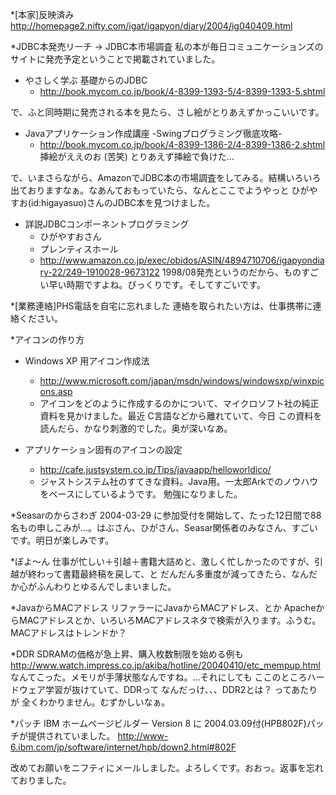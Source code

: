 *[本家]反映済み
http://homepage2.nifty.com/igat/igapyon/diary/2004/ig040409.html

*JDBC本発売リーチ → JDBC本市場調査
私の本が毎日コミュニケーションズのサイトに発売予定ということで掲載されていました。
* やさしく学ぶ 基礎からのJDBC
  * http://book.mycom.co.jp/book/4-8399-1393-5/4-8399-1393-5.shtml

で、ふと同時期に発売される本を見たら、さし絵がとりあえずかっこいいです。
* Javaアプリケーション作成講座 -Swingプログラミング徹底攻略-
  * http://book.mycom.co.jp/book/4-8399-1386-2/4-8399-1386-2.shtml
挿絵がええのお (苦笑) とりあえず挿絵で負けた…

で、いまさらながら、AmazonでJDBC本の市場調査をしてみる。結構いろいろ出ておりますなぁ。なあんておもっていたら、なんとここでようやっと ひがやすお(id:higayasuo)さんのJDBC本を見つけました。
* 詳説JDBCコンポーネントプログラミング
  * ひがやすおさん
  * プレンティスホール
  * http://www.amazon.co.jp/exec/obidos/ASIN/4894710706/igapyondiary-22/249-1910028-9673122
1998/08発売というのだから、ものすごい早い時期ですよね。びっくりです。そしてすごいです。



*[業務連絡]PHS電話を自宅に忘れました
連絡を取られたい方は、仕事携帯に連絡ください。

*アイコンの作り方
* Windows XP 用アイコン作成法
  * http://www.microsoft.com/japan/msdn/windows/windowsxp/winxpicons.asp
  * アイコンをどのように作成するのかについて、マイクロソフト社の純正資料を見かけました。最近 C言語などから離れていて、今日 この資料を読んだら、かなり刺激的でした。奥が深いなあ。

* アプリケーション固有のアイコンの設定
  * http://cafe.justsystem.co.jp/Tips/javaapp/helloworldico/
  * ジャストシステム社のすてきな資料。Java用。一太郎Arkでのノウハウをベースにしているようです。
勉強になりました。

*Seasarのからさわぎ
2004-03-29 に参加受付を開始して、たった12日間で88名もの申しこみが…。はぶさん、ひがさん、Seasar関係者のみなさん、すごいです。明日が楽しみです。

*ぼよ～ん
仕事が忙しい＋引越＋書籍大詰めと、激しく忙しかったのですが、引越が終わって書籍最終稿を戻して、と だんだん多重度が減ってきたら、なんだか心がふんわりとゆるんでしまいました。

*JavaからMACアドレス
リファラーにJavaからMACアドレス、とか ApacheからMACアドレスとか、いろいろMACアドレスネタで検索が入ります。ふうむ。MACアドレスはトレンドか？

*DDR SDRAMの価格が急上昇、購入枚数制限を始める例も 
http://www.watch.impress.co.jp/akiba/hotline/20040410/etc_mempup.html
なんてこった。メモリが手薄状態なんですね。…それにしても ここのところハードウェア学習が抜けていて、DDRって なんだっけ、、、DDR2とは？ ってあたりが 全くわかりません。むずかしいなぁ。

*パッチ
IBM ホームページビルダー Version 8 に 2004.03.09付(HPB802F)パッチが提供されていました。
http://www-6.ibm.com/jp/software/internet/hpb/down2.html#802F

改めてお願いをニフティにメールしました。よろしくです。おおっ。返事を忘れておりました。

